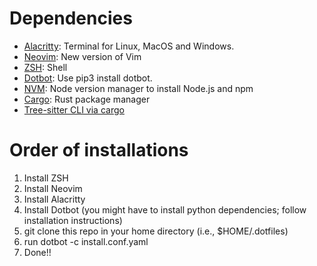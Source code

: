 # Dependencies

- [Alacritty](https://alacritty.org/): Terminal for Linux, MacOS and Windows.
- [Neovim](https://neovim.io/): New version of Vim
- [ZSH](https://github.com/ohmyzsh/ohmyzsh/wiki/Installing-ZSH): Shell
- [Dotbot](https://github.com/anishathalye/dotbot): Use pip3 install dotbot.
- [NVM](https://github.com/nvm-sh/nvm#installing-and-updating): Node version manager to install Node.js and npm
- [Cargo](https://doc.rust-lang.org/cargo/getting-started/installation.html): Rust package manager
- [Tree-sitter CLI via cargo](https://crates.io/crates/tree-sitter-cli)

# Order of installations

1. Install ZSH
2. Install Neovim
3. Install Alacritty
4. Install Dotbot (you might have to install python dependencies; follow installation instructions)
5. git clone this repo in your home directory (i.e., $HOME/.dotfiles)
6. run dotbot -c install.conf.yaml
7. Done!!
